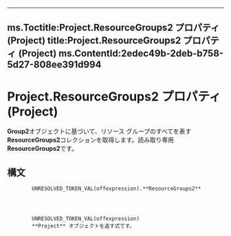 

---
ms.Toctitle:Project.ResourceGroups2 プロパティ (Project)
title:Project.ResourceGroups2 プロパティ (Project)
ms.ContentId:2edec49b-2deb-b758-5d27-808ee391d994
---
# Project.ResourceGroups2 プロパティ (Project)




**Group2**オブジェクトに基づいて、リソース グループのすべてを表す**ResourceGroups2**コレクションを取得します。読み取り専用**ResourceGroups2**です。

## 構文

            UNRESOLVED_TOKEN_VAL(offexpression).**ResourceGroups2**




            UNRESOLVED_TOKEN_VAL(offexpression)
            **Project** オブジェクトを返す式です。




